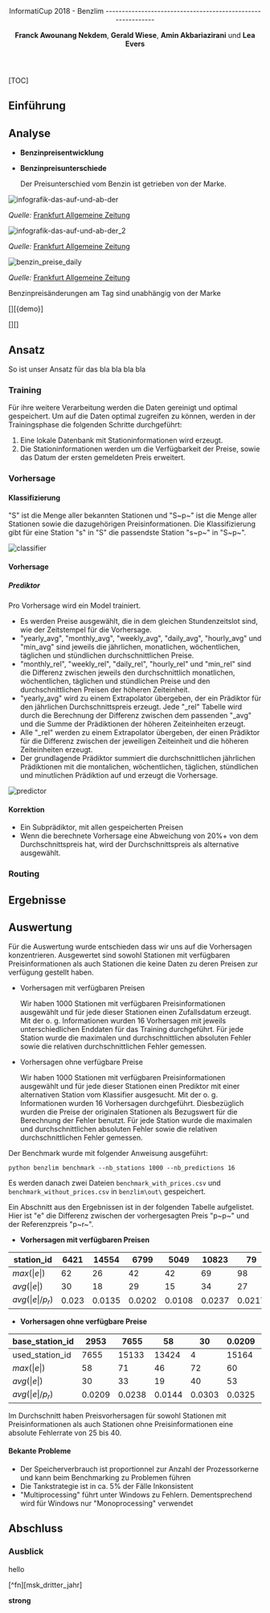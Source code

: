 <header>
InformatiCup 2018 - Benzlim
------------------------------------------------------------

**Franck Awounang Nekdem**,  **Gerald Wiese**,  **Amin Akbariazirani** und **Lea Evers**





</header>



<main>



[TOC]



## Einführung

## Analyse

* **Benzinpreisentwicklung**

* **Benzinpreisunterschiede**

  Der Preisunterschied vom Benzin ist getrieben von der Marke.





 ![infografik-das-auf-und-ab-der](images/infografik-das-auf-und-ab-der.jpg)

*Quelle:* [Frankfurt Allgemeine Zeitung][faz_preis_zyklen] 





![infografik-das-auf-und-ab-der_2](images/infografik-das-auf-und-ab-der_2.jpg)

*Quelle:* [Frankfurt Allgemeine Zeitung][faz_preis_zyklen]



![benzin_preise_daily](images/benzin_preise_daily.jpg)

*Quelle:* [Frankfurt Allgemeine Zeitung][adac_tankstellen_vergleich]

Benzinpreisänderungen am Tag sind unabhängig von der Marke

[][{demo}]

[blabla]: demo
[hello]: https://www.focus.de/auto/praxistipps/benzinpreise-guenstig-tanken-zur-richtigen-zeit-am-richtigen-ort_id_4902163.html



[][]

## Ansatz

So ist unser Ansatz für das bla bla bla bla

### Training

Für ihre weitere Verarbeitung werden die Daten gereinigt und optimal gespeichert. Um auf die Daten optimal zugreifen zu können, werden in der Trainingsphase die folgenden Schritte durchgeführt: 
1. Eine lokale Datenbank mit Stationinformationen wird erzeugt.
2. Die Stationinformationen werden um die Verfügbarkeit der Preise, sowie das Datum der ersten gemeldeten Preis erweitert.

### Vorhersage

#### Klassifizierung

"S" ist die Menge aller bekannten Stationen und "S~p~" ist die Menge aller Stationen sowie die dazugehörigen Preisinformationen.
Die Klassifizierung gibt für eine Station "s" in "S" die passendste Station "s~p~" in "S~p~".

![classifier](images/classifier.png)

#### Vorhersage

##### Prediktor

Pro Vorhersage wird ein Model trainiert.

* Es werden Preise ausgewählt, die in dem gleichen Stundenzeitslot sind, wie der Zeitstempel für die Vorhersage.
* "yearly_avg",  "monthly_avg", "weekly_avg", "daily_avg", "hourly_avg" und "min_avg" sind jeweils die  jährlichen, monatlichen, wöchentlichen, täglichen und stündlichen durchschnittlichen Preise.
* "monthly_rel", "weekly_rel", "daily_rel", "hourly_rel" und "min_rel" sind die Differenz zwischen jeweils den durchschnittlich monatlichen, wöchentlichen, täglichen und stündlichen Preise und den durchschnittlichen Preisen der höheren Zeiteinheit.
* "yearly_avg" wird zu einem Extrapolator übergeben, der ein Prädiktor für den jährlichen Durchschnittspreis erzeugt. Jede "_rel" Tabelle wird durch die Berechnung der Differenz zwischen dem passenden "_avg" und die Summe der Prädiktionen der höheren Zeiteinheiten erzeugt.
* Alle "_rel" werden zu einem Extrapolator übergeben, der einen Prädiktor für die Differenz zwischen der jeweiligen Zeiteinheit und die höheren Zeiteinheiten erzeugt.
* Der grundlagende Prädiktor summiert die durchschnittlichen jährlichen Prädiktionen mit die montalichen, wöchentlichen, täglichen, stündlichen und minutlichen Prädiktion auf und erzeugt die Vorhersage.



![predictor](images/predictor.png)

#### Korrektion

* Ein Subprädiktor, mit allen gespeicherten Preisen
* Wenn die berechnete Vorhersage eine Abweichung von 20%+ von dem Durchschnittspreis hat, wird der Durchschnittspreis als alternative ausgewählt.

### Routing



## Ergebnisse


## Auswertung

Für die Auswertung wurde entschieden dass wir uns auf die Vorhersagen konzentrieren.
Ausgewertet sind sowohl Stationen mit verfügbaren Preisinformationen als auch Stationen die keine Daten zu deren Preisen zur verfügung gestellt haben.

* Vorhersagen mit verfügbaren Preisen

  Wir haben 1000 Stationen mit verfügbaren Preisinformationen ausgewählt und für jede dieser Stationen einen Zufallsdatum erzeugt.
  Mit der o. g. Informationen wurden 16 Vorhersagen mit jeweils unterschiedlichen Enddaten für das Training durchgeführt. Für jede Station wurde die maximalen und durchschnittlichen absoluten Fehler sowie die relativen durchschnittlichen Fehler gemessen.

* Vorhersagen ohne verfügbare Preise

  Wir haben 1000 Stationen mit verfügbaren Preisinformationen ausgewählt und für jede dieser Stationen einen Prediktor mit einer alternativen Station vom Klassifier ausgesucht.
  Mit der o. g. Informationen wurden 16 Vorhersagen durchgeführt. Diesbezüglich wurden die Preise der originalen Stationen als Bezugswert für die Berechnung der Fehler benutzt. Für jede Station wurde die maximalen und durchschnittlichen absoluten Fehler sowie die relativen durchschnittlichen Fehler gemessen.


Der Benchmark wurde mit folgender Anweisung ausgeführt:

`python benzlim benchmark --nb_stations 1000 --nb_predictions 16`

Es werden danach zwei Dateien `benchmark_with_prices.csv` und `benchmark_without_prices.csv` in `benzlim\out\` gespeichert.

Ein Abschnitt aus den Ergebnissen ist in der folgenden Tabelle aufgelistet. Hier ist "e" die Differenz zwischen der vorhergesagten Preis "p~p~" und der Referenzpreis "p~r~".

* **Vorhersagen mit verfügbaren Preisen**

| station_id       | 6421  | 14554  | 6799   | 5049   | 10823  | 79     | 3607   | 12682  | 2885   |
| ---------------- | ----- | ------ | ------ | ------ | ------ | ------ | ------ | ------ | ------ |
| $max(\|e\|)$     | 62    | 26     | 42     | 42     | 69     | 98     | 39     | 29     | 27     |
| $avg(\|e\|)$     | 30    | 18     | 29     | 15     | 34     | 27     | 24     | 20     | 20     |
| $avg(\|e\|/p_r)$ | 0.023 | 0.0135 | 0.0202 | 0.0108 | 0.0237 | 0.0217 | 0.0191 | 0.0151 | 0.0161 |

* **Vorhersagen ohne verfügbare Preise**

| base_station_id  | 2953   | 7655   | 58     | 30     | 0.0209 | 14018  | 15133 | 71     | 33     |
| :--------------- | ------ | ------ | ------ | ------ | ------ | ------ | ----- | ------ | ------ |
| used_station_id  | 7655   | 15133  | 13424  | 4      | 15164  | 14459  | 14184 | 14716  | 14184  |
| $max(\|e\|)$     | 58     | 71     | 46     | 72     | 60     | 39     | 43    | 37     | 45     |
| $avg(\|e\|)$     | 30     | 33     | 19     | 40     | 53     | 12     | 16    | 16     | 24     |
| $avg(\|e\|/p_r)$ | 0.0209 | 0.0238 | 0.0144 | 0.0303 | 0.0325 | 0.0082 | 0.012 | 0.0124 | 0.0178 |


Im Durchschnitt haben Preisvorhersagen für sowohl Stationen mit Preisinformationen als auch Stationen ohne Preisinformationen eine absolute Fehlerrate von 25 bis 40.


#### Bekante Probleme

* Der Speicherverbrauch ist proportionnel zur Anzahl der Prozessorkerne und kann beim Benchmarking zu Problemen führen
* Die Tankstrategie ist in ca. 5% der Fälle Inkonsistent
* "Multiprocessing" führt unter Windows zu Fehlern. Dementsprechend wird für Windows nur "Monoprocessing" verwendet

## Abschluss



### Ausblick




</main>

<bold>hello</bold>

[^fn][msk_dritter_jahr]

<strong>strong</strong>

<footer>

[adac_tankstellen_vergleich]: http://www.faz.net/aktuell/finanzen/meine-finanzen/geld-ausgeben/adac-tankstellenvergleich-shell-und-aral-am-teuersten-14404375.html	"Adac Tankstellengvergleich"
[focus_guenstig_tanken]: https://www.focus.de/auto/praxistipps/benzinpreise-guenstig-tanken-zur-richtigen-zeit-am-richtigen-ort_id_4902163.html	"Benzinpreise, guenstig tanken"
[faz_preis_zyklen]: http://www.faz.net/aktuell/finanzen/devisen-rohstoffe/beim-benzinpreis-bis-zu-30-cent-unterschied-am-tag-14869994.html	"Benzinpreis! Unterschiede am Tag"
[mtsk_dritte_jahr]: http://www.bundeskartellamt.de/SharedDocs/Publikation/DE/Berichte/Dritter_Jahresbericht_MTS-K.pdf	" Das 3. Jahr Markttransparenzstelle"
